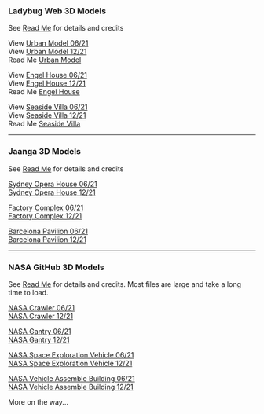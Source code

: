

### Ladybug Web 3D Models

See [Read Me]( http://ladybug-analysis-tools.github.io/3d-models/ ) for details and credits

View [Urban Model 06/21]( #https://ladybug-analysis-tools.github.io/3d-models/content/obj/urban_model_001/model.mtl#la=37.796#lo=-122.398l#mo=5#da=21#sx=0.1#sy=0.1#sz=0.1#rx=-90#px=-15#pz=-20#cx=-32#cy=39#cz=92 )  
View [Urban Model 12/21]( #https://ladybug-analysis-tools.github.io/3d-models/content/obj/urban_model_001/model.mtl#la=37.796#lo=-122.398l#mo=11#da=21#sx=0.1#sy=0.1#sz=0.1#rx=-90#px=-15#pz=-20#cx=-32#cy=39#cz=92 )  
Read Me [Urban Model]( https://ladybug-analysis-tools.github.io/3d-models/content/obj/index.html#urban_model_001/readme.md )

View [Engel House 06/21]( #https://ladybug-analysis-tools.github.io/3d-models/content/obj/engel-house/AngelHouse_Bauhaus-in-Israel-r2.obj#la=32.0717#lo=34.7797#mo=5#da=21#rx=-90#px=-30#pz=25#cx=-11#cy=16#cz=51#tx=-4#ty=5#tz=-1#rx=-90#px=-30#pz=25#cx=-34#cy=40#cz=13#tx=-1#ty=2#tz=-7 )  
View [Engel House 12/21]( #https://ladybug-analysis-tools.github.io/3d-models/content/obj/engel-house/AngelHouse_Bauhaus-in-Israel-r2.obj#la=32.0717#lo=34.7797#mo=12#da=21#rx=-90#px=-30#pz=25#cx=-11#cy=16#cz=51#tx=-4#ty=5#tz=-1#rx=-90#px=-30#pz=25#cx=-34#cy=40#cz=13#tx=-1#ty=2#tz=-7 )  
Read Me [Engel House]( https://ladybug-analysis-tools.github.io/3d-models/content/obj/engel-house/ )

View [Seaside Villa 06/21]( #https://ladybug-analysis-tools.github.io/3d-models/content/obj/seaside-villa-obj/seaside-villa.mtl#la=33.5731#lo=7.5898#mo=5#da=17#hr=21#mn=0#sx=0.03#sy=0.03#sz=0.03#cx=43#cy=11#cz=2#tx=-44#ty=13#tz=-23 'Lat/lon: center of Casablanca' )  
View [Seaside Villa 12/21]( #https://ladybug-analysis-tools.github.io/3d-models/content/obj/seaside-villa-obj/seaside-villa.mtl#la=33.5731#lo=7.5898#mo=12#da=17#hr=21#mn=0#sx=0.03#sy=0.03#sz=0.03#cx=43#cy=11#cz=2#tx=-44#ty=13#tz=-23 'Lat/lon: center of Casablanca' )  
Read Me [Seaside Villa]( http://ladybug-analysis-tools.github.io/3d-models/content/obj/index.html#seaside-villa-obj/readme.md )

***

### Jaanga 3D Models

See [Read Me]( http://jaanga.github.io/3d-models/ ) for details and credits

[Sydney Opera House 06/21]( #https://jaanga.github.io/3d-models/obj/architecture/sydney-opera-house/sydney-opera-house.obj#la=-33.8587#lo=151.2140#mo=5#da=21#sx=0.2#sy=0.2#sz=0.2#pz=80#cx=89#cy=28#cz=-13#tx=-2#ty=5#tz=-6 )  
[Sydney Opera House 12/21]( #https://jaanga.github.io/3d-models/obj/architecture/sydney-opera-house/sydney-opera-house.obj#la=-33.8587#lo=151.2140#mo=11#da=21#sx=0.2#sy=0.2#sz=0.2#pz=80#cx=89#cy=28#cz=-13#tx=-2#ty=5#tz=-6 )  

[Factory Complex 06/21]( #https://jaanga.github.io/3d-models/obj/architecture/factory-complex/factory-complex.obj#la=48.3794#lo=31.1656#mo=5#da=21#sx=0.02#sy=0.02#sz=0.02#cx=60#cy=29#cz=-34#tx=12#ty=-10#tz=10 'Lat/lon: center of Ukraine' )  
[Factory Complex 12/21]( #https://jaanga.github.io/3d-models/obj/architecture/factory-complex/factory-complex.obj#la=48.3794#lo=31.1656#mo=11#da=21#sx=0.02#sy=0.02#sz=0.02#cx=60#cy=29#cz=-34#tx=12#ty=-10#tz=10 'Lat/lon: center of Ukraine' )

[Barcelona Pavilion 06/21]( #https://jaanga.github.io/3d-models/obj/architecture/barcelona-pavilion/barcelona-pavilion.mtl#la=41.3706#lo=2.1500#mo=5#da=21#px=-30#pz=20#cx=39#cy=24#cz=-52#tx=3#ty=5#tz=-1#mo=1#da=17#hr=12#mn=0#px=-30#pz=20#cx=-39#cy=24#cz=38#tx=-11#ty=4#tz=-6 )  
[Barcelona Pavilion 12/21]( #https://jaanga.github.io/3d-models/obj/architecture/barcelona-pavilion/barcelona-pavilion.mtl#la=41.3706#lo=2.1500#mo=11#da=21#px=-30#pz=20#cx=39#cy=24#cz=-52#tx=3#ty=5#tz=-1#mo=1#da=17#hr=12#mn=0#px=-30#pz=20#cx=-39#cy=24#cz=38#tx=-11#ty=4#tz=-6 )

***

### NASA GitHub 3D Models

See [Read Me]( https://github.com/nasa/NASA-3D-Resources ) for details and credits. Most files are large and take a long time to load.

[NASA Crawler 06/21]( #https://cdn.rawgit.com/nasa/NASA-3D-Resources/master/3D%20Models/Crawler/crawler.mtl#la=28.5729#lo=-80.6490#mo=5#da=21#cx=8#cy=12#cz=15#tx=-4#ty=2#tz=1 'Lat/lon: Kenndey Space Center' )  
[NASA Crawler 12/21]( #https://cdn.rawgit.com/nasa/NASA-3D-Resources/master/3D%20Models/Crawler/crawler.mtl#la=28.5729#lo=-80.6490#mo=11#da=21#cx=8#cy=12#cz=15#tx=-4#ty=2#tz=1 'Lat/lon: Kenndey Space Center' )

[NASA Gantry 06/21]( #https://cdn.rawgit.com/nasa/NASA-3D-Resources/master/3D%20Models/Gantry/Gantry.mtl#la=28.5729#lo=-80.6490#mo=5#da=21#cx=14#cy=8#cz=-13#tx=1#ty=2#tz=5 'Lat/lon: Kenndey Space Center' )  
[NASA Gantry 12/21]( #https://cdn.rawgit.com/nasa/NASA-3D-Resources/master/3D%20Models/Gantry/Gantry.mtl#la=28.5729#lo=-80.6490#mo=11#da=21#cx=14#cy=8#cz=-13#tx=1#ty=2#tz=5 'Lat/lon: Kenndey Space Center' )  

[NASA Space Exploration Vehicle 06/21]( #https://cdn.rawgit.com/nasa/NASA-3D-Resources/master/3D%20Models/Space%20Exporation%20Vehicle/MMSEV.mtl#la=28.5729#lo=-80.6490#mo=5#da=21#cx=-4#cy=-0#cz=4#ty=-1 'Lat/lon: Kenndey Space Center'  )  
[NASA Space Exploration Vehicle 12/21]( #https://cdn.rawgit.com/nasa/NASA-3D-Resources/master/3D%20Models/Space%20Exporation%20Vehicle/MMSEV.mtl#la=28.5729#lo=-80.6490#mo=11#da=21#cx=-4#cy=-0#cz=4#ty=-1 'Lat/lon: Kenndey Space Center' )  

[NASA Vehicle Assemble Building 06/21]( #https://cdn.rawgit.com/nasa/NASA-3D-Resources/master/3D%20Models/Vehicle%20Assembly%20Building%20(VAB)/VAB.mtl#la=28.5729#lo=-80.6490#mo=5#da=21#cx=15#cy=4#cz=24#ty=1 'Lat/lon: Kenndey Space Center' )  
[NASA Vehicle Assemble Building 12/21]( #https://cdn.rawgit.com/nasa/NASA-3D-Resources/master/3D%20Models/Vehicle%20Assembly%20Building%20(VAB)/VAB.mtl#la=28.5729#lo=-80.6490#mo=11#da=21#cx=15#cy=4#cz=24#ty=1 'Lat/lon: Kenndey Space Center' )  

More on the way...


